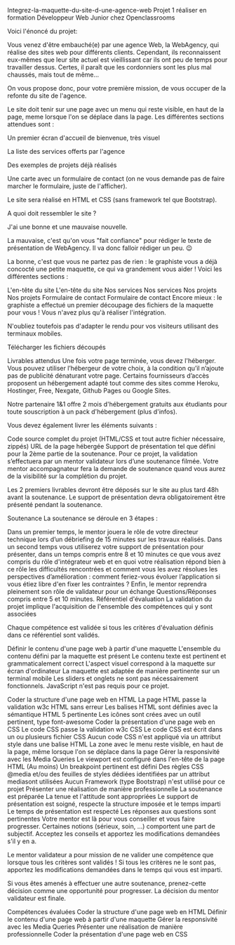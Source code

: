  Integrez-la-maquette-du-site-d-une-agence-web
Projet 1 réaliser en formation Développeur Web Junior chez Openclassrooms

Voici l'énoncé du projet:

Vous venez d'être embauché(e) par une agence Web, la WebAgency, qui réalise des sites web pour différents clients. Cependant, ils reconnaissent eux-mêmes que leur site actuel est vieillissant car ils ont peu de temps pour travailler dessus. Certes, il paraît que les cordonniers sont les plus mal chaussés, mais tout de même...

On vous propose donc, pour votre première mission, de vous occuper de la refonte du site de l'agence.

Le site doit tenir sur une page avec un menu qui reste visible, en haut de la page, meme lorsque l'on se déplace dans la page. Les différentes sections attendues sont :

Un premier écran d'accueil de bienvenue, très visuel

La liste des services offerts par l'agence

Des exemples de projets déjà réalisés

Une carte avec un formulaire de contact (on ne vous demande pas de faire marcher le formulaire, juste de l'afficher).

Le site sera réalisé en HTML et CSS (sans framework tel que Bootstrap).

A quoi doit ressembler le site ?

J'ai une bonne et une mauvaise nouvelle.

La mauvaise, c'est qu'on vous "fait confiance" pour rédiger le texte de présentation de WebAgency. Il va donc falloir rédiger un peu. 😉

La bonne, c'est que vous ne partez pas de rien : le graphiste vous a déjà concocté une petite maquette, ce qui va grandement vous aider ! Voici les différentes sections :

L'en-tête du site
L'en-tête du site
Nos services
Nos services
Nos projets
Nos projets
Formulaire de contact
Formulaire de contact
Encore mieux : le graphiste a effectué un premier découpage des fichiers de la maquette pour vous ! Vous n'avez plus qu'à réaliser l'intégration.

N'oubliez toutefois pas d'adapter le rendu pour vos visiteurs utilisant des terminaux mobiles.

Télécharger les fichiers découpés

Livrables attendus
Une fois votre page terminée, vous devez l'héberger. Vous pouvez utiliser l’hébergeur de votre choix, à la condition qu’il n’ajoute pas de publicité dénaturant  votre page. Certains fournisseurs d’accès proposent un hébergement adapté tout comme des sites comme Heroku, Hostinger, Free, Nexgate, Github Pages ou Google Sites.

Notre partenaire 1&1 offre 2 mois d'hébergement gratuits aux étudiants pour toute souscription à un pack d'hébergement (plus d'infos).

Vous devez également livrer les éléments suivants :

Code source complet du projet (HTML/CSS et tout autre fichier nécessaire, zippés)
URL de la page hébergée
Support de présentation tel que défini pour la 2ème partie de la soutenance.
Pour ce projet, la validation s’effectuera par un mentor validateur lors d’une soutenance filmée.
Votre mentor accompagnateur fera la demande de soutenance quand vous aurez de la visibilité sur la complétion du projet.

Les 2 premiers livrables devront être déposés sur le site au plus tard 48h avant la soutenance. Le support de présentation devra obligatoirement être présenté pendant la soutenance. 

  Soutenance
La soutenance se déroule en 3 étapes :

Dans un premier temps, le mentor jouera le rôle de votre directeur technique lors d’un débriefing de 15 minutes sur les travaux réalisés.
Dans un second temps vous utiliserez votre support de présentation pour présenter, dans un temps compris entre 8 et 10 minutes
ce que vous avez compris du rôle d'intégrateur web et en quoi votre réalisation répond bien à ce rôle
les difficultés rencontrées et comment vous les avez résolues
les perspectives d’amélioration : comment feriez-vous évoluer l’application si vous étiez libre d'en fixer les contraintes ?
Enfin,  le mentor reprendra pleinement son rôle de validateur pour un échange Questions/Réponses compris entre 5 et 10 minutes.
Référentiel d'évaluation
La validation du projet implique l'acquisition de l'ensemble des compétences qui y sont associées

Chaque compétence est validée si tous les critères d'évaluation définis dans ce référentiel sont validés.

 Définir le contenu d'une page web à partir d'une maquette
L'ensemble du contenu défini par la maquette est présent
Le contenu texte est pertinent et grammaticalement correct
L'aspect visuel correspond à la maquette sur écran d'ordinateur
La maquette est adaptée de manière pertinente sur un terminal mobile
Les sliders et onglets ne sont pas nécessairement fonctionnels. JavaScript n'est pas requis pour ce projet.

Coder la structure d'une page web en HTML
La page HTML passe la validation w3c HTML sans erreur
Les balises HTML sont définies avec la sémantique HTML 5 pertinente
Les icônes sont crées avec un outil pertinent, type  font-awesome
Coder la présentation d'une page web en CSS
Le code CSS passe la validation w3c CSS
Le code CSS est écrit dans un ou plusieurs fichier CSS
Aucun code CSS n'est appliqué via un attribut style  dans une balise HTML
La zone avec le menu reste visible, en haut de la page, même lorsque l'on se déplace dans la page
 Gérer la responsivité avec les Media Queries 
Le viewport est configuré dans l'en-tête de la page HTML
(Au moins) Un breakpoint pertinent est défini
Des règles CSS @media  et/ou des feuilles de styles dédiées identifiées par un attribut mediasont utilisées
Aucun Framework (type Bootstrap) n'est utilisé pour ce projet
Présenter une réalisation de manière professionnelle
La soutenance est préparée
La tenue et l'attitude sont appropriées
Le support de présentation est soigné, respecte la structure imposée et le temps imparti
Le temps de présentation est respecté
Les réponses aux questions sont pertinentes
 Votre mentor est là pour vous conseiller et vous faire progresser. Certaines notions (sérieux, soin, ...)  comportent une part de subjectif.  Acceptez les conseils et apportez les modifications demandées s'il y en a.

Le mentor validateur a pour mission de ne valider une compétence que lorsque tous les critères sont validés ! Si tous les critères ne le sont pas, apportez les modifications demandées dans le temps qui vous est imparti.

Si vous êtes amenés à effectuer une autre soutenance, prenez-cette décision comme une opportunité pour progresser. La décision du mentor validateur est finale.

 

Compétences évaluées
Coder la structure d'une page web en HTML
Définir le contenu d'une page web à partir d'une maquette
Gérer la responsivité avec les Media Queries
Présenter une réalisation de manière professionnelle
Coder la présentation d'une page web en CSS
